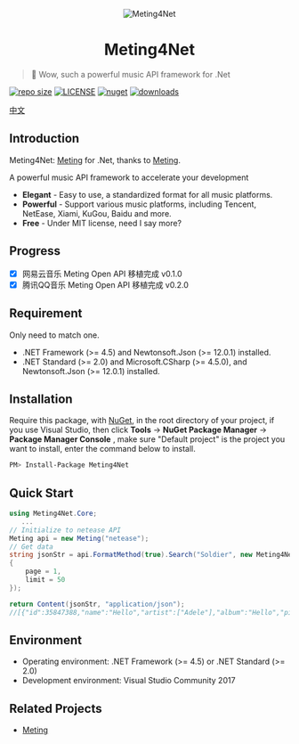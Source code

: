 <p align="center">
<img src="_images/Meting4Net.png" alt="Meting4Net">
</p>
<h1 align="center">Meting4Net</h1>

> :cake: Wow, such a powerful music API framework for .Net

[![repo size](https://img.shields.io/github/repo-size/yiyungent/Meting4Net.svg?style=flat)]()
[![LICENSE](https://img.shields.io/github/license/yiyungent/Meting4Net.svg?style=flat)](https://mit-license.org/)
[![nuget](https://img.shields.io/nuget/v/Meting4Net.svg?style=flat)](https://www.nuget.org/packages/Meting4Net/)
[![downloads](https://img.shields.io/nuget/dt/Meting4Net.svg?style=flat)](https://www.nuget.org/packages/Meting4Net/)


[中文](README.md)

## Introduction

Meting4Net: <a href="https://github.com/metowolf/Meting" target="_blank">Meting</a> for .Net, thanks to <a href="https://github.com/metowolf/Meting" target="_blank">Meting</a>.   

A powerful music API framework to accelerate your development
 + **Elegant** - Easy to use, a standardized format for all music platforms.
 + **Powerful** - Support various music platforms, including Tencent, NetEase, Xiami, KuGou, Baidu and more.
 + **Free** - Under MIT license, need I say more?
 
## Progress

- [x] 网易云音乐 Meting Open API 移植完成 v0.1.0
- [x] 腾讯QQ音乐 Meting Open API 移植完成 v0.2.0

## Requirement

Only need to match one.

- .NET Framework (>= 4.5) and Newtonsoft.Json (>= 12.0.1) installed.
- .NET Standard (>= 2.0) and Microsoft.CSharp (>= 4.5.0), and Newtonsoft.Json (>= 12.0.1) installed.

## Installation

Require this package, with [NuGet](https://www.nuget.org/packages/Meting4Net), in the root directory of your project, if you use Visual Studio, then click **Tools** -> **NuGet Package Manager** -> **Package Manager Console** , make sure "Default project" is the project you want to install, enter the command below to install.

```bash
PM> Install-Package Meting4Net
```

## Quick Start

```csharp
using Meting4Net.Core;
   ...
// Initialize to netease API
Meting api = new Meting("netease");
// Get data
string jsonStr = api.FormatMethod(true).Search("Soldier", new Meting4Net.Core.Models.Standard.Options
{
    page = 1,
    limit = 50
});

return Content(jsonStr, "application/json");
//[{"id":35847388,"name":"Hello","artist":["Adele"],"album":"Hello","pic_id":"1407374890649284","url_id":35847388,"lyric_id":35847388,"source":"netease"},{"id":33211676,"name":"Hello","artist":["OMFG"],"album":"Hello",...
```

## Environment

- Operating environment: .NET Framework (>= 4.5) or .NET Standard (>= 2.0)    
- Development environment: Visual Studio Community 2017

## Related Projects

 - [Meting](https://github.com/metowolf/Meting)
 
 